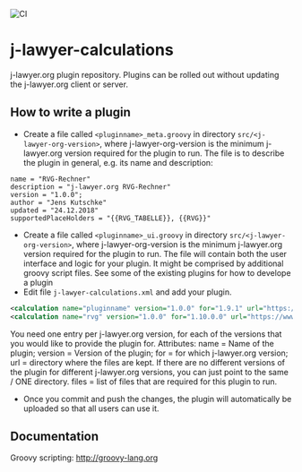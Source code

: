 ![CI](https://github.com/jlawyerorg/j-lawyer-calculations/workflows/CI/badge.svg)

# j-lawyer-calculations
j-lawyer.org plugin repository. Plugins can be rolled out without updating the j-lawyer.org client or server. 

## How to write a plugin

* Create a file called `<pluginname>_meta.groovy` in directory `src/<j-lawyer-org-version>`, where j-lawyer-org-version is the minimum j-lawyer.org version required for the plugin to run. The file is to describe the plugin in general, e.g. its name and description:
```
name = "RVG-Rechner"
description = "j-lawyer.org RVG-Rechner"
version = "1.0.0";
author = "Jens Kutschke"
updated = "24.12.2018"
supportedPlaceHolders = "{{RVG_TABELLE}}, {{RVG}}"
```
* Create a file called `<pluginname>_ui.groovy` in directory `src/<j-lawyer-org-version>`, where j-lawyer-org-version is the minimum j-lawyer.org version required for the plugin to run. The file will contain both the user interface and logic for your plugin. It might be comprised by additional groovy script files. See some of the existing plugins for how to develope a plugin
* Edit file `j-lawyer-calculations.xml` and add your plugin. 
```xml
<calculation name="pluginname" version="1.0.0" for="1.9.1" url="https://www.j-lawyer.org/downloads/j-lawyer-plugins/calculations/1.9.1" files="pluginname_meta.groovy,pluginname_ui.groovy"/>
<calculation name="rvg" version="1.0.0" for="1.10.0.0" url="https://www.j-lawyer.org/downloads/j-lawyer-plugins/calculations/1.9.1" files="pluginname_meta.groovy,pluginname_ui.groovy"/>
```
You need one entry per j-lawyer.org version, for each of the versions that you would like to provide the plugin for. Attributes: name = Name of the plugin; version = Version of the plugin; for = for which j-lawyer.org version; url = directory where the files are kept. If there are no different versions of the plugin for different j-lawyer.org versions, you can just point to the same / ONE directory. files = list of files that are required for this plugin to run.

* Once you commit and push the changes, the plugin will automatically be uploaded so that all users can use it.

## Documentation

Groovy scripting: http://groovy-lang.org
